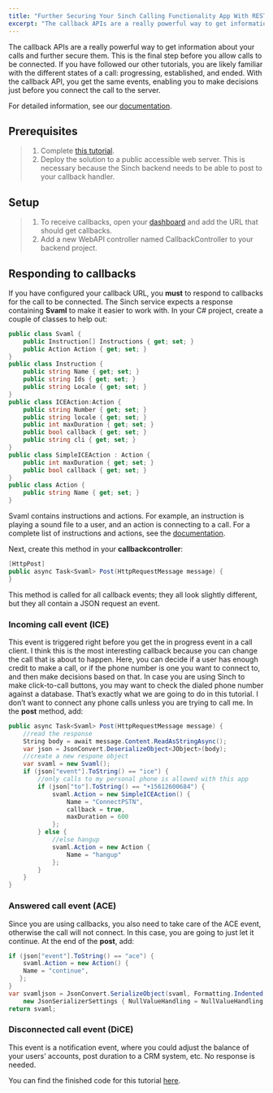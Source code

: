 ```yaml
---
title: "Further Securing Your Sinch Calling Functionality App With REST API"
excerpt: "The callback APIs are a really powerful way to get information about your calls and further secure them. This is the final step before you allow calls to be connected."
---
```

The callback APIs are a really powerful way to get information about your calls and further secure them. This is the final step before you allow calls to be connected. If you have followed our other tutorials, you are likely familiar with the different states of a call: progressing, established, and ended. With the callback API, you get the same events, enabling you to make decisions just before you connect the call to the server.

For detailed information, see our [documentation](doc:callbackAPI).

## Prerequisites

> 1.  Complete [this tutorial](doc:using-delegated-security-application-server-using-c-sinch-sdk).
> 2.  Deploy the solution to a public accessible web server. This is necessary because the Sinch backend needs to be able to post to your callback handler.

## Setup

> 1.  To receive callbacks, open your [dashboard](http://portal.sinch.com/#/login) and add the URL that should get callbacks.
> 2.  Add a new WebAPI controller named CallbackController to your backend project.

## Responding to callbacks

If you have configured your callback URL, you **must** to respond to callbacks for the call to be connected. The Sinch service expects a response containing **Svaml** to make it easier to work with. In your C\# project, create a couple of classes to help out:

```csharp
public class Svaml {
    public Instruction[] Instructions { get; set; }
    public Action Action { get; set; }
}
public class Instruction {
    public string Name { get; set; }
    public string Ids { get; set; }
    public string Locale { get; set; }
}
public class ICEAction:Action {
    public string Number { get; set; }
    public string locale { get; set; }
    public int maxDuration { get; set; }
    public bool callback { get; set; }
    public string cli { get; set; }
}
public class SimpleICEAction : Action {
    public int maxDuration { get; set; }
    public bool callback { get; set; }
}
public class Action {
    public string Name { get; set; }
}
```

Svaml contains instructions and actions. For example, an instruction is playing a sound file to a user, and an action is connecting to a call. For a complete list of instructions and actions, see the [documentation](doc:voicerestapi).

Next, create this method in your **callbackcontroller**:

```csharp
[HttpPost]
public async Task<Svaml> Post(HttpRequestMessage message) {
}
```

This method is called for all callback events; they all look slightly different, but they all contain a JSON request an event.

### Incoming call event (ICE)

This event is triggered right before you get the in progress event in a call client. I think this is the most interesting callback because you can change the call that is about to happen. Here, you can decide if a user has enough credit to make a call, or if the phone number is one you want to connect to, and then make decisions based on that. In case you are using Sinch to make click-to-call buttons, you may want to check the dialed phone number against a database. That’s exactly what we are going to do in this tutorial. I don’t want to connect any phone calls unless you are trying to call me. In the **post** method, add:

```csharp
public async Task<Svaml> Post(HttpRequestMessage message) {
    //read the response
    String body = await message.Content.ReadAsStringAsync();
    var json = JsonConvert.DeserializeObject<JObject>(body);
    //create a new respone object
    var svaml = new Svaml();
    if (json["event"].ToString() == "ice") {
        //only calls to my personal phone is allowed with this app
        if (json["to"].ToString() == "+15612600684") {
            svaml.Action = new SimpleICEAction() {
                Name = "ConnectPSTN",
                callback = true,
                maxDuration = 600
            };
        } else {
            //else hangup
            svaml.Action = new Action {
                Name = "hangup"
            };
        }
    }
}
```

### Answered call event (ACE)

Since you are using callbacks, you also need to take care of the ACE event, otherwise the call will not connect. In this case, you are going to just let it continue. At the end of the **post**, add:

```csharp
if (json["event"].ToString() == "ace") {
    svaml.Action = new Action() {
    Name = "continue",
   };
}
var svamljson = JsonConvert.SerializeObject(svaml, Formatting.Indented,
    new JsonSerializerSettings { NullValueHandling = NullValueHandling.Ignore });
return svaml;
```

### Disconnected call event (DiCE)

This event is a notification event, where you could adjust the balance of your users’ accounts, post duration to a CRM system, etc. No response is needed.

You can find the finished code for this tutorial [here](https://github.com/sinch/net-backend-sample).